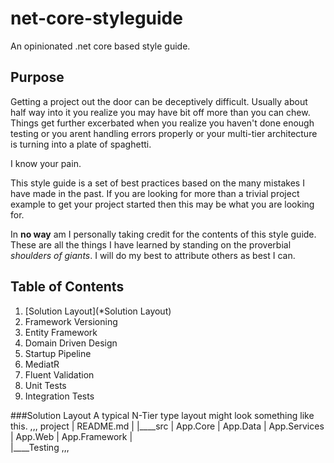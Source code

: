 # net-core-styleguide
An opinionated .net core based style guide.
## Purpose
Getting a project out the door can be deceptively difficult.  Usually about half way into it you realize you may have bit off more than you can chew.  Things get further excerbated when you realize you haven't done enough testing or you arent handling errors properly or your multi-tier architecture is turning into a plate of spaghetti.

I know your pain.

This style guide is a set of best practices based on the many mistakes I have made in the past.  If you are looking for more than a trivial project example to get your project started then this may be what you are looking for.

In **no way** am I personally taking credit for the contents of this style guide. These are all the things I have learned by standing on the proverbial *shoulders of giants*.  I will do my best to attribute others as best I can.
## Table of Contents
1. [Solution Layout](*Solution Layout)
2. Framework Versioning
3. Entity Framework
4. Domain Driven Design
5. Startup Pipeline
6. MediatR
7. Fluent Validation
8. Unit Tests
9. Integration Tests

###Solution Layout
A typical N-Tier type layout might look something like this.
,,,
project
|    README.md
|
|____src
     |    App.Core
     |    App.Data
     |    App.Services
     |    App.Web
     |    App.Framework
     |    
     |____Testing
,,,
